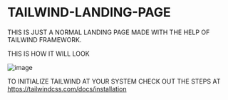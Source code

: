 # TAILWIND-LANDING-PAGE
THIS IS JUST A NORMAL LANDING PAGE MADE WITH THE HELP OF TAILWIND FRAMEWORK.

THIS IS HOW IT WILL LOOK


![image](https://user-images.githubusercontent.com/100836959/166431240-e237eb53-2aaa-4114-8b74-83b9980b7f5e.png)

TO INITIALIZE TAILWIND AT YOUR SYSTEM CHECK OUT THE STEPS AT
https://tailwindcss.com/docs/installation
